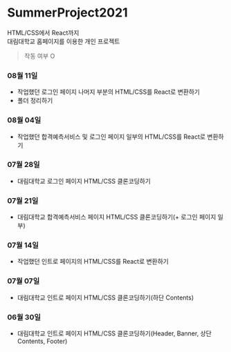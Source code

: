 # SummerProject2021
HTML/CSS에서 React까지<br>
대림대학교 홈페이지를 이용한 개인 프로젝트

> 작동 여부 O

### 08월 11일
- 작업했던 로그인 페이지 나머지 부분의 HTML/CSS를 React로 변환하기
- 폴더 정리하기

### 08월 04일
- 작업했던 합격예측서비스 및 로그인 페이지 일부의 HTML/CSS를 React로 변환하기

### 07월 28일
- 대림대학교 로그인 페이지 HTML/CSS 클론코딩하기

### 07월 21일
- 대림대학교 합격예측서비스 페이지 HTML/CSS 클론코딩하기(+ 로그인 페이지 일부)

### 07월 14일
- 작업했던 인트로 페이지의 HTML/CSS를 React로 변환하기

### 07월 07일
- 대림대학교 인트로 페이지 HTML/CSS 클론코딩하기(하단 Contents)

### 06월 30일
- 대림대학교 인트로 페이지 HTML/CSS 클론코딩하기(Header, Banner, 상단 Contents, Footer)